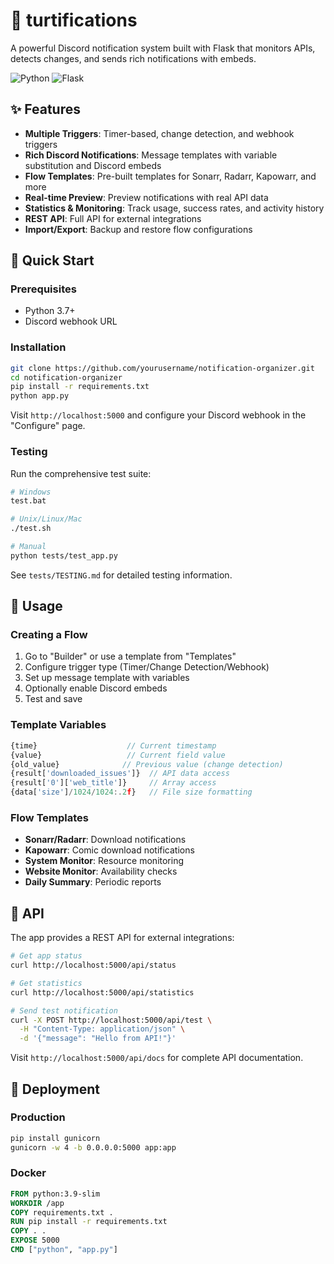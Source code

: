 # 🚀 turtifications

A powerful Discord notification system built with Flask that monitors APIs, detects changes, and sends rich notifications with embeds.

![Python](https://img.shields.io/badge/Python-3.7+-blue.svg)
![Flask](https://img.shields.io/badge/Flask-2.0+-green.svg)

## ✨ Features

- **Multiple Triggers**: Timer-based, change detection, and webhook triggers
- **Rich Discord Notifications**: Message templates with variable substitution and Discord embeds
- **Flow Templates**: Pre-built templates for Sonarr, Radarr, Kapowarr, and more
- **Real-time Preview**: Preview notifications with real API data
- **Statistics & Monitoring**: Track usage, success rates, and activity history
- **REST API**: Full API for external integrations
- **Import/Export**: Backup and restore flow configurations

## 🚀 Quick Start

### Prerequisites
- Python 3.7+
- Discord webhook URL

### Installation

```bash
git clone https://github.com/yourusername/notification-organizer.git
cd notification-organizer
pip install -r requirements.txt
python app.py
```

Visit `http://localhost:5000` and configure your Discord webhook in the "Configure" page.

### Testing

Run the comprehensive test suite:

```bash
# Windows
test.bat

# Unix/Linux/Mac
./test.sh

# Manual
python tests/test_app.py
```

See `tests/TESTING.md` for detailed testing information.

## 📖 Usage

### Creating a Flow

1. Go to "Builder" or use a template from "Templates"
2. Configure trigger type (Timer/Change Detection/Webhook)
3. Set up message template with variables
4. Optionally enable Discord embeds
5. Test and save

### Template Variables

```javascript
{time}                    // Current timestamp
{value}                   // Current field value
{old_value}              // Previous value (change detection)
{result['downloaded_issues']}  // API data access
{result['0']['web_title']}     // Array access
{data['size']/1024/1024:.2f}   // File size formatting
```

### Flow Templates

- **Sonarr/Radarr**: Download notifications
- **Kapowarr**: Comic download notifications
- **System Monitor**: Resource monitoring
- **Website Monitor**: Availability checks
- **Daily Summary**: Periodic reports

## 🔌 API

The app provides a REST API for external integrations:

```bash
# Get app status
curl http://localhost:5000/api/status

# Get statistics
curl http://localhost:5000/api/statistics

# Send test notification
curl -X POST http://localhost:5000/api/test \
  -H "Content-Type: application/json" \
  -d '{"message": "Hello from API!"}'
```

Visit `http://localhost:5000/api/docs` for complete API documentation.

## 🚀 Deployment

### Production
```bash
pip install gunicorn
gunicorn -w 4 -b 0.0.0.0:5000 app:app
```

### Docker
```dockerfile
FROM python:3.9-slim
WORKDIR /app
COPY requirements.txt .
RUN pip install -r requirements.txt
COPY . .
EXPOSE 5000
CMD ["python", "app.py"]
```